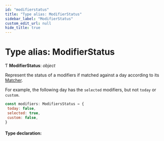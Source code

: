 ```yaml
---
id: "modifierstatus"
title: "Type alias: ModifierStatus"
sidebar_label: "ModifierStatus"
custom_edit_url: null
hide_title: true
---
```


# Type alias: ModifierStatus

Ƭ **ModifierStatus**: *object*

Represent the status of a modifiers if matched against a day according to its
[Matcher](matcher.md).

For example, the following day has the `selected` modifiers, but not `today`
or `custom`.

```js
const modifiers: ModifiersStatus = {
 today: false,
 selected: true,
 custom: false,
}
```

#### Type declaration:
